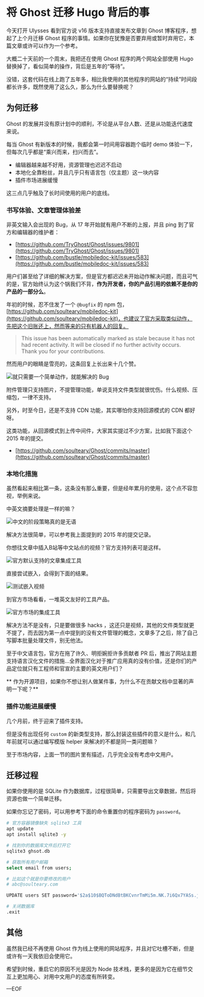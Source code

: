 # 将 Ghost 迁移 Hugo 背后的事

今天打开 Ulysses 看到官方说 v16 版本支持直接发布文章到 Ghost 博客程序，想起了上个月迁移 Ghost 程序的事情。如果你在犹豫是否要弃用或暂时弃用它，本篇文章或许可以作为一个参考。

大概二十天前的一个周末，我把还在使用 Ghost 程序的两个网站全部使用 Hugo 替换掉了，看似简单的操作，背后是五年的“等待”。

没错，这套代码在线上跑了五年多，相比我使用的其他程序的网站的“持续”时间段都长许多，既然使用了这么久，那么为什么要替换呢？

## 为何迁移

Ghost 的发展并没有原计划中的顺利，不论是从平台人数、还是从功能迭代速度来说。

每当 Ghost 有新版本的时候，我都会第一时间用容器跑个临时 demo 体验一下，但每次几乎都是“乘兴而来，扫兴而去”。

- 编辑器越来越不好用，资源管理也迟迟不启动
- 本地化全靠粉丝，并且几乎只有语言包（仅主题）这一块内容
- 插件市场进展缓慢

这三点几乎触及了长时间使用的用户的底线。

### 书写体验、文章管理体验差

非英文输入会出现的 Bug，从 17 年开始就有用户不断的上报，并且 ping 到了官方和编辑器的维护者：

- [https://github.com/TryGhost/Ghost/issues/9801](https://github.com/TryGhost/Ghost/issues/9801) 
- [https://github.com/bustle/mobiledoc-kit/issues/583](https://github.com/bustle/mobiledoc-kit/issues/583)

用户们甚至给了详细的解决方案，但是官方都迟迟未开始动作解决问题，而且可气的是，官方始终认为这个锅我们不背，**作为开发者，你的产品引用的依赖不是你的产品的一部分么**。

年初的时候，忍不住发了一个 `@bugfix` 的 npm 包，[https://github.com/soulteary/mobiledoc-kit](https://github.com/soulteary/mobiledoc-kit)，也建议了官方采取类似动作，先把这个旧账还上，然而等来的只有机器人的回复。

> This issue has been automatically marked as stale because it has not had recent activity. It will be closed if no further activity occurs. Thank you for your contributions.

然而用户的眼睛是雪亮的，这条回复上长出来十几个赞。

![就只需要一个简单动作，就能解决的 Bug](https://attachment.soulteary.com/2019/06/15/ime-bugs.png)

附件管理只支持图片，不提管理功能，单说支持文件类型就很忧伤。什么视频、压缩包，一律不支持。

另外，时至今日，还是不支持 CDN 功能，其实哪怕你支持回源模式的 CDN 都好呀。

这类功能，从回源模式到上传中间件，大家其实提过不少方案，比如我下面这个 2015 年的提交。

- [https://github.com/soulteary/Ghost/commits/master](https://github.com/soulteary/Ghost/commits/master)

### 本地化措施

虽然看起来相比第一条，这条没有那么重要，但是经年累月的使用，这个点不容忽视，举例来说。

中英文摘要处理是一样的嘛？

![中文的阶段策略真的是无语](https://attachment.soulteary.com/2019/06/15/content-truncated.png)

解决方法很简单，可以参考我上面提到的 2015 年的提交记录。

你想往文章中插入B站等中文站点的视频？官方支持列表可是这样。

![官方默认支持的文章集成工具](https://attachment.soulteary.com/2019/06/15/default-embed.png)

直接尝试嵌入，会得到下面的结果。

![测试嵌入视频](https://attachment.soulteary.com/2019/06/15/embed-res.png)

到官方市场看看，一堆英文友好的工具产品。

![官方市场的集成工具](https://attachment.soulteary.com/2019/06/15/integrations.png)

解决方法不是没有，只是要做很多 hacks ，这还只是视频，其他的文件类型就更不提了，而去因为第一点中提到的没有文件管理的概念，文章多了之后，除了自己写脚本批量处理文件，别无他法。

至于中文语言包，官方在拖了许久、明拒婉拒许多贡献者 PR 后，推出了网站主题支持语言汉化文件的措施…全界面汉化对于推广应用真的没有价值，还是你们的产品定位就只有工程师和官宣的主要的英文用户们？

** 作为开源项目，如果你不想让别人做某件事，为什么不在贡献文档中显著的声明一下呢？**

### 插件功能进展缓慢

几个月前，终于迎来了插件支持。

但是没有出现任何 `custom` 的新类型支持，那么封装这些插件的意义是什么，和几年前就可以通过编写模版 helper 来解决的不都是同一类问题嘛？

至于市场内容，上面一节的图片里有描述，几乎完全没有考虑中文用户。

## 迁移过程

如果你使用的是 SQLite 作为数据库，过程很简单，只需要导出文章数据，然后将资源也做一个简单迁移。

如果你忘记了密码，可以用参考下面的命令重置你的程序密码为 `password`。

```bash
# 官方容器镜像缺失 sqlite3 工具
apt update
apt install sqlite3 -y

# 找到你的数据库文件后打开它
sqlite3 ghsot.db

# 获取所有用户邮箱
select email from users;

# 比如这个就是你要修改的用户
# abc@soulteary.com

UPDATE users SET password='$2a$10$BQToDNdBtBKCvnrTmMi5m.NK.7i6Qx7YASs.jTkE86I5zqxzE8klC' WHERE email = 'abc@soulteary.com'

# 关闭数据库
.exit
```

## 其他

虽然我已经不再使用 Ghost 作为线上使用的网站程序，并且对它吐槽不断，但是或许有一天我依旧会使用它。

希望到时候，重启它的原因不光是因为 Node 技术栈，更多的是因为它在细节交互上更加用心、对用中文用户的态度有所转变。

—EOF